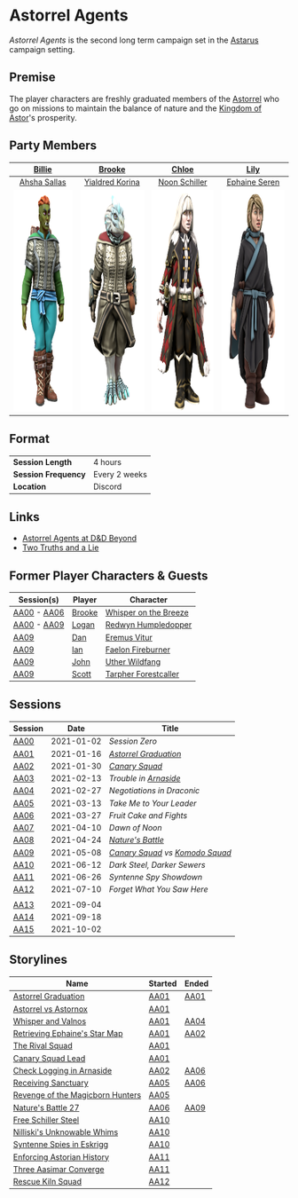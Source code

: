 # Astorrel Agents

*Astorrel Agents* is the second long term campaign set in the [Astarus](../planes/astarus.md) campaign setting.

## Premise

The player characters are freshly graduated members of the [Astorrel](../organisations/astorrel/astorrel.md) who go on missions to maintain the balance of nature and the [Kingdom of Astor](../civilisations/kingdom-of-astor/kingdom-of-astor.md)'s prosperity.

## Party Members

| [Billie](../players/billie.md) | [Brooke](../players/brooke.md) | [Chloe](../players/chloe.md) | [Lily](../players/lily.md) |
|:---:|:---:|:---:|:---:|
| [Ahsha Sallas](../characters/ahsha-sallas.md) | [Yialdred Korina](../characters/yialdred-korina.md) | [Noon Schiller](../characters/noon-schiller.md) | [Ephaine Seren](../characters/ephaine-seren.md) |
| <img src="https://raw.githubusercontent.com/jesskelsall/astarus-images/main/characters/portraits/b0b553e82a907ff3.png" height="400" /> | <img src="https://raw.githubusercontent.com/jesskelsall/astarus-images/main/characters/portraits/3856f570c58374b4.png" height="400" /> | <img src="https://raw.githubusercontent.com/jesskelsall/astarus-images/main/characters/portraits/ec514d55f424de69.png" height="400" /> | <img src="https://raw.githubusercontent.com/jesskelsall/astarus-images/main/characters/portraits/3840bf1d6c005683.png" height="400" /> |

## Format

|||
|---|---|
| **Session Length** | 4 hours |
| **Session Frequency** | Every 2 weeks |
| **Location** | Discord |

## Links

- [Astorrel Agents at D&D Beyond](https://www.dndbeyond.com/campaigns/1620558)
- [Two Truths and a Lie](../mechanics/roleplay/two-truths-and-a-lie.md)

## Former Player Characters & Guests

| Session(s) | Player | Character |
| --- | --- | --- |
| [AA00](../sessions/completed/AA00.md) - [AA06](../sessions/completed/AA06.md) | [Brooke](../players/brooke.md) | [Whisper on the Breeze](../characters/whisper-on-the-breeze.md) |
| [AA00](../sessions/completed/AA00.md) - [AA09](../sessions/AA09.md) | [Logan](../players/logan.md) | [Redwyn Humpledopper](../characters/redwyn-humpledopper.md) |
| [AA09](../sessions/AA09.md) | [Dan](../players/dan.md) | [Eremus Vitur](../characters/eremus-vitur.md) |
| [AA09](../sessions/AA09.md) | [Ian](../players/ian.md) | [Faelon Fireburner](../characters/faelon-fireburner.md) |
| [AA09](../sessions/AA09.md) | [John](../players/john.md) | [Uther Wildfang](../characters/uther-wildfang.md) |
| [AA09](../sessions/AA09.md) | [Scott](../players/scott.md) | [Tarpher Forestcaller](../characters/tarpher-forestcaller.md) |

## Sessions

| Session | Date | Title |
|---| --- | --- |
| [AA00](../sessions/completed/AA00.md) | 2021-01-02 | *Session Zero* |
| [AA01](../sessions/completed/AA01.md) | 2021-01-16 | *[Astorrel Graduation](../storylines/ended/astorrel-graduation.md)* |
| [AA02](../sessions/completed/AA02.md) | 2021-01-30 | *[Canary Squad](../organisations/astorrel/squads/canary-squad.md)* |
| [AA03](../sessions/completed/AA03.md) | 2021-02-13 | *Trouble in [Arnaside](../places/villages/arnaside.md)* |
| [AA04](../sessions/completed/AA04.md) | 2021-02-27 | *Negotiations in Draconic* |
| [AA05](../sessions/completed/AA05.md) | 2021-03-13 | *Take Me to Your Leader* |
| [AA06](../sessions/completed/AA06.md) | 2021-03-27 | *Fruit Cake and Fights* |
| [AA07](../sessions/AA07.md) | 2021-04-10 | *Dawn of Noon* |
| [AA08](../sessions/AA08.md) | 2021-04-24 | *[Nature's Battle](../mechanics/roleplay/natures-battle.md)* |
| [AA09](../sessions/AA09.md) | 2021-05-08 | *[Canary Squad](../organisations/astorrel/squads/canary-squad.md) vs [Komodo Squad](../organisations/astorrel/squads/komodo-squad.md)* |
| [AA10](../sessions/completed/AA10.md) | 2021-06-12 | *Dark Steel, Darker Sewers* |
| [AA11](../sessions/completed/AA11.md) | 2021-06-26 | *Syntenne Spy Showdown* |
| [AA12](../sessions/AA12.md) | 2021-07-10 | *Forget What You Saw Here* |
||
| [AA13](../sessions/AA13.md) | 2021-09-04 | |
| [AA14](../sessions/upcoming/AA14.md) | 2021-09-18 | |
| [AA15](../sessions/upcoming/AA15.md) | 2021-10-02 | |

## Storylines

| Name | Started | Ended |
| --- | --- | --- |
| [Astorrel Graduation](../storylines/ended/astorrel-graduation.md) | [AA01](../sessions/completed/AA01.md) | [AA01](../sessions/completed/AA01.md) |
| [Astorrel vs Astornox](../storylines/astorrel-vs-astornox.md) | [AA01](../sessions/completed/AA01.md) | |
| [Whisper and Valnos](../storylines/ended/whisper-and-valnos.md) | [AA01](../sessions/completed/AA01.md) | [AA04](../sessions/completed/AA04.md) |
| [Retrieving Ephaine's Star Map](../storylines/ended/retrieving-ephaines-star-map.md) | [AA01](../sessions/completed/AA01.md) | [AA02](../sessions/completed/AA02.md) |
| [The Rival Squad](../storylines/the-rival-squad.md) | [AA01](../sessions/completed/AA01.md) | |
| [Canary Squad Lead](../storylines/canary-squad-lead.md) | [AA01](../sessions/completed/AA01.md) | |
| [Check Logging in Arnaside](../storylines/ended/check-logging-in-arnaside.md) | [AA02](../sessions/completed/AA02.md) | [AA06](../sessions/completed/AA06.md) |
| [Receiving Sanctuary](../storylines/ended/receiving-sanctuary.md) | [AA05](../sessions/completed/AA05.md) | [AA06](../sessions/completed/AA06.md) |
| [Revenge of the Magicborn Hunters](../storylines/revenge-of-the-magicborn-hunters.md) | [AA05](../sessions/completed/AA05.md) | |
| [Nature's Battle 27](../storylines/ended/natures-battle-27.md) | [AA06](../sessions/completed/AA06.md) | [AA09](../sessions/AA09.md) |
| [Free Schiller Steel](../storylines/free-schiller-steel.md) | [AA10](../sessions/completed/AA10.md) | |
| [Nilliski's Unknowable Whims](../storylines/nilliskis-unknowable-whims.md) | [AA10](../sessions/completed/AA10.md) | |
| [Syntenne Spies in Eskrigg](../storylines/syntenne-spies-in-eskrigg.md) | [AA10](../sessions/completed/AA10.md) | |
| [Enforcing Astorian History](../storylines/enforcing-astorian-history.md) | [AA11](../sessions/completed/AA11.md) | |
| [Three Aasimar Converge](../storylines/three-aasimar-converge.md) | [AA11](../sessions/completed/AA11.md) | |
| [Rescue Kiln Squad](../storylines/rescue-kiln-squad.md) | [AA12](../sessions/AA12.md) | |
